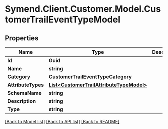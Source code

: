 # Symend.Client.Customer.Model.CustomerTrailEventTypeModel

## Properties

Name | Type | Description | Notes
------------ | ------------- | ------------- | -------------
**Id** | **Guid** |  | [optional] 
**Name** | **string** |  | [optional] 
**Category** | **CustomerTrailEventTypeCategory** |  | [optional] 
**AttributeTypes** | [**List&lt;CustomerTrailAttributeTypeModel&gt;**](CustomerTrailAttributeTypeModel.md) |  | [optional] 
**SchemaName** | **string** |  | [optional] 
**Description** | **string** |  | [optional] 
**Type** | **string** |  | [optional] 

[[Back to Model list]](../README.md#documentation-for-models) [[Back to API list]](../README.md#documentation-for-api-endpoints) [[Back to README]](../README.md)


